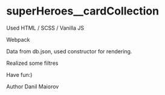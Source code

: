 # superHeroes__cardCollection

Used HTML / SCSS / Vanilla JS 

Webpack

Data from db.json, used constructor for rendering.

Realized some filtres

Have fun:)

Author Danil Maiorov
